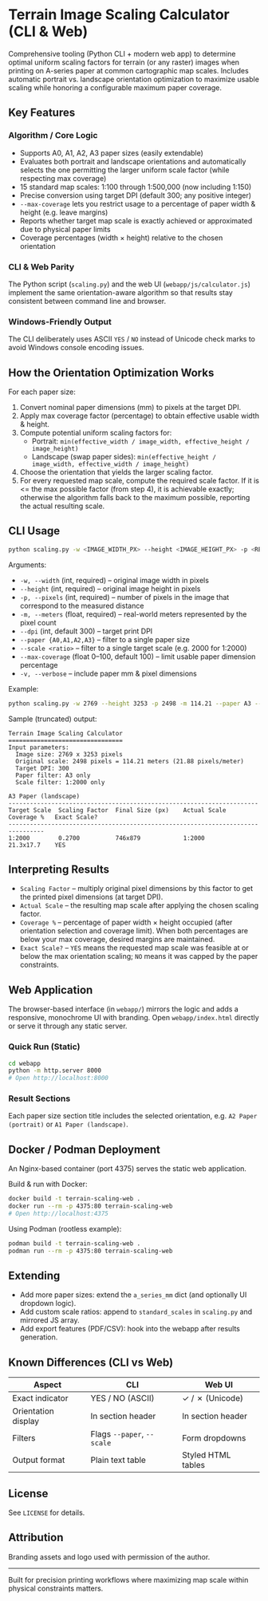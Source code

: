 # Terrain Image Scaling Calculator (CLI & Web)

Comprehensive tooling (Python CLI + modern web app) to determine optimal uniform scaling factors for terrain (or any raster) images when printing on A-series paper at common cartographic map scales. Includes automatic portrait vs. landscape orientation optimization to maximize usable scaling while honoring a configurable maximum paper coverage.

## Key Features

### Algorithm / Core Logic
* Supports A0, A1, A2, A3 paper sizes (easily extendable)
* Evaluates both portrait and landscape orientations and automatically selects the one permitting the larger uniform scale factor (while respecting max coverage)
* 15 standard map scales: 1:100 through 1:500,000 (now including 1:150)
* Precise conversion using target DPI (default 300; any positive integer)
* `--max-coverage` lets you restrict usage to a percentage of paper width & height (e.g. leave margins)
* Reports whether target map scale is exactly achieved or approximated due to physical paper limits
* Coverage percentages (width × height) relative to the chosen orientation

### CLI & Web Parity
The Python script (`scaling.py`) and the web UI (`webapp/js/calculator.js`) implement the same orientation-aware algorithm so that results stay consistent between command line and browser.

### Windows-Friendly Output
The CLI deliberately uses ASCII `YES` / `NO` instead of Unicode check marks to avoid Windows console encoding issues.

## How the Orientation Optimization Works

For each paper size:
1. Convert nominal paper dimensions (mm) to pixels at the target DPI.
2. Apply max coverage factor (percentage) to obtain effective usable width & height.
3. Compute potential uniform scaling factors for:
   * Portrait: `min(effective_width / image_width, effective_height / image_height)`
   * Landscape (swap paper sides): `min(effective_height / image_width, effective_width / image_height)`
4. Choose the orientation that yields the larger scaling factor.
5. For every requested map scale, compute the required scale factor. If it is <= the max possible factor (from step 4), it is achievable exactly; otherwise the algorithm falls back to the maximum possible, reporting the actual resulting scale.

## CLI Usage

```bash
python scaling.py -w <IMAGE_WIDTH_PX> --height <IMAGE_HEIGHT_PX> -p <REFERENCE_PIXELS> -m <REFERENCE_METERS> [--dpi <DPI>] [--paper A2] [--scale 2000] [--max-coverage 90] [-v]
```

Arguments:
* `-w, --width` (int, required) – original image width in pixels
* `--height` (int, required) – original image height in pixels
* `-p, --pixels` (int, required) – number of pixels in the image that correspond to the measured distance
* `-m, --meters` (float, required) – real-world meters represented by the pixel count
* `--dpi` (int, default 300) – target print DPI
* `--paper {A0,A1,A2,A3}` – filter to a single paper size
* `--scale <ratio>` – filter to a single target scale (e.g. 2000 for 1:2000)
* `--max-coverage` (float 0–100, default 100) – limit usable paper dimension percentage
* `-v, --verbose` – include paper mm & pixel dimensions

Example:
```bash
python scaling.py -w 2769 --height 3253 -p 2498 -m 114.21 --paper A3 --scale 2000
```

Sample (truncated) output:
```
Terrain Image Scaling Calculator
================================
Input parameters:
  Image size: 2769 x 3253 pixels
  Original scale: 2498 pixels = 114.21 meters (21.88 pixels/meter)
  Target DPI: 300
  Paper filter: A3 only
  Scale filter: 1:2000 only

A3 Paper (landscape)
----------------------------------------------------------------------
Target Scale  Scaling Factor  Final Size (px)    Actual Scale  Coverage %   Exact Scale?
--------------------------------------------------------------------------------
1:2000        0.2700          746x879            1:2000        21.3x17.7    YES
```

## Interpreting Results
* `Scaling Factor` – multiply original pixel dimensions by this factor to get the printed pixel dimensions (at target DPI).
* `Actual Scale` – the resulting map scale after applying the chosen scaling factor.
* `Coverage %` – percentage of paper width × height occupied (after orientation selection and coverage limit). When both percentages are below your max coverage, desired margins are maintained.
* `Exact Scale?` – `YES` means the requested map scale was feasible at or below the max orientation scaling; `NO` means it was capped by the paper constraints.

## Web Application
The browser-based interface (in `webapp/`) mirrors the logic and adds a responsive, monochrome UI with branding. Open `webapp/index.html` directly or serve it through any static server.

### Quick Run (Static)
```bash
cd webapp
python -m http.server 8000
# Open http://localhost:8000
```

### Result Sections
Each paper size section title includes the selected orientation, e.g. `A2 Paper (portrait)` or `A1 Paper (landscape)`.

## Docker / Podman Deployment

An Nginx-based container (port 4375) serves the static web application.

Build & run with Docker:
```bash
docker build -t terrain-scaling-web .
docker run --rm -p 4375:80 terrain-scaling-web
# Open http://localhost:4375
```

Using Podman (rootless example):
```bash
podman build -t terrain-scaling-web .
podman run --rm -p 4375:80 terrain-scaling-web
```

## Extending
* Add more paper sizes: extend the `a_series_mm` dict (and optionally UI dropdown logic).
* Add custom scale ratios: append to `standard_scales` in `scaling.py` and mirrored JS array.
* Add export features (PDF/CSV): hook into the webapp after results generation.

## Known Differences (CLI vs Web)
| Aspect              | CLI                               | Web UI                              |
|---------------------|------------------------------------|--------------------------------------|
| Exact indicator     | YES / NO (ASCII)                  | ✓ / ✗ (Unicode)                      |
| Orientation display | In section header                 | In section header                    |
| Filters             | Flags `--paper`, `--scale`        | Form dropdowns                       |
| Output format       | Plain text table                  | Styled HTML tables                   |

## License
See `LICENSE` for details.

## Attribution
Branding assets and logo used with permission of the author.

---
Built for precision printing workflows where maximizing map scale within physical constraints matters.
